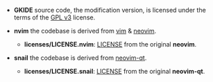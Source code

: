 - **GKIDE** source code, the modification version, is licensed under the terms of 
  the [GPL v3](LICENSE) license.

- **nvim** the codebase is derived from [vim][vim_rul] & [neovim][neovim_url].

  - **licenses/LICENSE.nvim**: [LICENSE][neovim_license_url] from the original **neovim**.

- **snail** the codebase is derived from [neovim-qt][neovim_qt_url].

  - **licenses/LICENSE.snail**: [LICENSE][neovim_qt_license_url] from the original **neovim-qt**.

[vim_rul]: http://www.vim.org/
[neovim_url]: https://github.com/neovim/neovim
[neovim_qt_url]: https://github.com/equalsraf/neovim-qt

[neovim_license_url]: https://github.com/neovim/neovim/LICENSE
[neovim_qt_license_url]: https://github.com/equalsraf/neovim-qt

